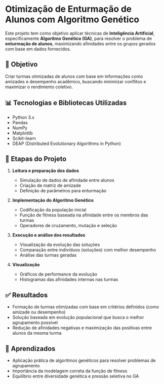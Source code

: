 # Otimização de Enturmação de Alunos com Algoritmo Genético

Este projeto tem como objetivo aplicar técnicas de **Inteligência Artificial**, especificamente **Algoritmo Genético (GA)**, para resolver o problema de **enturmação de alunos**, maximizando afinidades entre os grupos gerados com base em dados fornecidos.

## 🎯 Objetivo

Criar turmas otimizadas de alunos com base em informações como amizades e desempenho acadêmico, buscando minimizar conflitos e maximizar o rendimento coletivo.

## 📊 Tecnologias e Bibliotecas Utilizadas

- Python 3.x
- Pandas
- NumPy
- Matplotlib
- Scikit-learn
- DEAP (Distributed Evolutionary Algorithms in Python)

## 🚀 Etapas do Projeto

1. **Leitura e preparação dos dados**
   - Simulação de dados de afinidade entre alunos
   - Criação de matriz de amizade
   - Definição de parâmetros para enturmação

2. **Implementação do Algoritmo Genético**
   - Codificação da população inicial
   - Função de fitness baseada na afinidade entre os membros das turmas
   - Operadores de cruzamento, mutação e seleção

3. **Execução e análise dos resultados**
   - Visualização da evolução das soluções
   - Comparação entre indivíduos (soluções) com melhor desempenho
   - Análise das turmas geradas

4. **Visualização**
   - Gráficos de performance da evolução
   - Histogramas das afinidades internas nas turmas

## ✅ Resultados

- Formação de turmas otimizadas com base em critérios definidos (como amizade ou desempenho)
- Solução baseada em evolução populacional que busca o melhor agrupamento possível
- Redução de afinidades negativas e maximização das positivas entre alunos da mesma turma

## 🧠 Aprendizados

- Aplicação prática de algoritmos genéticos para resolver problemas de agrupamento
- Importância da modelagem correta da função de fitness
- Equilíbrio entre diversidade genética e pressão seletiva no GA
